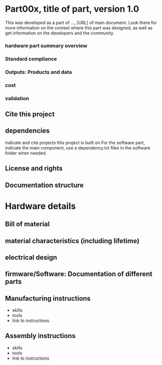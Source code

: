 # Part00x, title of part, version 1.0

This was developed as a part of ..., [URL] of main document.
Look there for more information on the context where this part was designed,
as well as get information on the developers and the community.


### hardware part summary overview

### Standard compliance

### Outputs: Products and data

### cost

### validation

## Cite this project



## dependencies
indicate and cite projects this project is built on
For the software part, indicate the main component, use a dependency.txt files in the software folder when needed.

## License and rights

## Documentation structure


# Hardware details

## Bill of material

## material characteristics (including lifetime)

## electrical design

## firmware/Software: Documentation of different parts

## Manufacturing instructions

- skills
- tools
- link to instructions

## Assembly instructions

- skills
- tools
- link to instructions